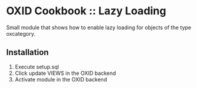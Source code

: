 OXID Cookbook :: Lazy Loading
=============================
Small module that shows how to enable lazy loading for objects of the type oxcategory.

Installation
------------

1.    Execute setup.sql
2.    Click update VIEWS in the OXID backend
3.    Activate module in the OXID backend